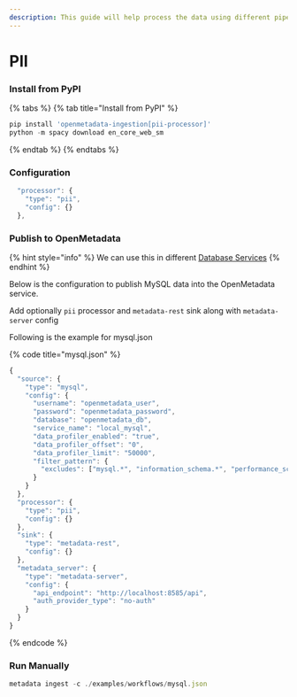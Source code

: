 ```yaml
---
description: This guide will help process the data using different pipelines
---
```


# PII

### Install from PyPI

{% tabs %}
{% tab title="Install from PyPI" %}
```javascript
pip install 'openmetadata-ingestion[pii-processor]'
python -m spacy download en_core_web_sm
```
{% endtab %}
{% endtabs %}

### Configuration

```javascript
  "processor": {
    "type": "pii",
    "config": {}
  },
```

### Publish to OpenMetadata

{% hint style="info" %}
We can use this in different [Database Services](../database-services/)
{% endhint %}

Below is the configuration to publish MySQL data into the OpenMetadata service.

Add optionally `pii` processor and `metadata-rest` sink along with `metadata-server` config

Following is the example for mysql.json

{% code title="mysql.json" %}
```javascript
{
  "source": {
    "type": "mysql",
    "config": {
      "username": "openmetadata_user",
      "password": "openmetadata_password",
      "database": "openmetadata_db",
      "service_name": "local_mysql",
      "data_profiler_enabled": "true",
      "data_profiler_offset": "0",
      "data_profiler_limit": "50000",
      "filter_pattern": {
        "excludes": ["mysql.*", "information_schema.*", "performance_schema.*", "sys.*"]
      }
    }
  },
  "processor": {
    "type": "pii",
    "config": {}
  },
  "sink": {
    "type": "metadata-rest",
    "config": {}
  },
  "metadata_server": {
    "type": "metadata-server",
    "config": {
      "api_endpoint": "http://localhost:8585/api",
      "auth_provider_type": "no-auth"
    }
  }
}
```
{% endcode %}

### Run Manually

```javascript
metadata ingest -c ./examples/workflows/mysql.json
```
